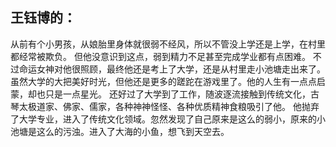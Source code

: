 ##  王钰博的：
从前有个小男孩，从娘胎里身体就很弱不经风，所以不管没上学还是上学，在村里都经常被欺负。
但他没意识到这点，弱到精力不足甚至完成学业都有点困难。
不过命运女神对他很照顾，最终他还是考上了大学，还是从村里走小池塘走出来了。
虽然大学的大把美好时光，但他还是更多的蹉跎在游戏里了。他的人生有一点点启蒙，却也只是一点星光。
还好过了大学到了工作，随波逐流接触到传统文化，古琴太极道家、佛家、儒家，各种神神怪怪、各种优质精神食粮吸引了他。
他抛弃了大学专业，进入了传统文化领域。忽然发现了自己原来是这么的弱小，原来的小池塘是这么的污浊。进入了大海的小鱼，想飞到天空去。

